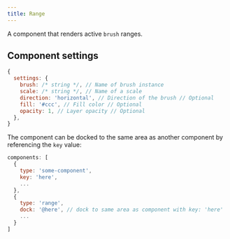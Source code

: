 ```yaml
---
title: Range
---
```


A component that renders active `brush` ranges.

## Component settings

```js
{
  settings: { 
    brush: /* string */, // Name of brush instance
    scale: /* string */, // Name of a scale
    direction: 'horizontal', // Direction of the brush // Optional
    fill: '#ccc', // Fill color // Optional
    opacity: 1, // Layer opacity // Optional
  },
}
```


The component can be docked to the same area as another component by referencing the `key` value:

```js
components: [
  {
    type: 'some-component',
    key: 'here',
    ...
  },
  {
    type: 'range',
    dock: '@here', // dock to same area as component with key: 'here'
    ...
  }
]
```
